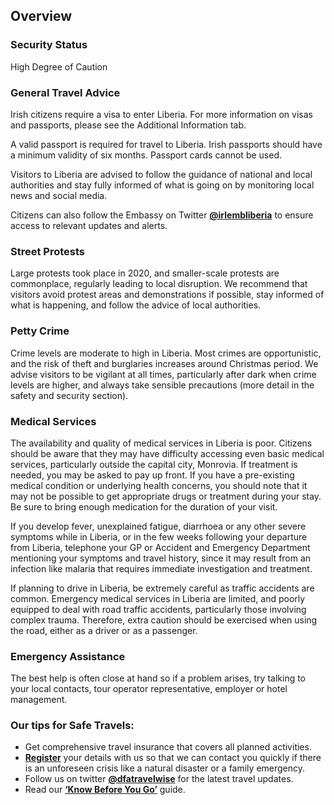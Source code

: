 ## Overview

### **Security Status**

High Degree of Caution

### **General Travel Advice**

Irish citizens require a visa to enter Liberia. For more information on visas and passports, please see the Additional Information tab.

A valid passport is required for travel to Liberia. Irish passports should have a minimum validity of six months. Passport cards cannot be used.

Visitors to Liberia are advised to follow the guidance of national and local authorities and stay fully informed of what is going on by monitoring local news and social media.

Citizens can also follow the Embassy on Twitter [**@irlembliberia**](https://twitter.com/irlembliberia) to ensure access to relevant updates and alerts.

### **Street Protests**

Large protests took place in 2020, and smaller-scale protests are commonplace, regularly leading to local disruption. We recommend that visitors avoid protest areas and demonstrations if possible, stay informed of what is happening, and follow the advice of local authorities.

### **Petty Crime**

Crime levels are moderate to high in Liberia. Most crimes are opportunistic, and the risk of theft and burglaries increases around Christmas period. We advise visitors to be vigilant at all times, particularly after dark when crime levels are higher, and always take sensible precautions (more detail in the safety and security section).

### **Medical Services**

The availability and quality of medical services in Liberia is poor. Citizens should be aware that they may have difficulty accessing even basic medical services, particularly outside the capital city, Monrovia. If treatment is needed, you may be asked to pay up front. If you have a pre-existing medical condition or underlying health concerns, you should note that it may not be possible to get appropriate drugs or treatment during your stay. Be sure to bring enough medication for the duration of your visit.

If you develop fever, unexplained fatigue, diarrhoea or any other severe symptoms while in Liberia, or in the few weeks following your departure from Liberia, telephone your GP or Accident and Emergency Department mentioning your symptoms and travel history, since it may result from an infection like malaria that requires immediate investigation and treatment.

If planning to drive in Liberia, be extremely careful as traffic accidents are common. Emergency medical services in Liberia are limited, and poorly equipped to deal with road traffic accidents, particularly those involving complex trauma. Therefore, extra caution should be exercised when using the road, either as a driver or as a passenger.

### **Emergency Assistance**

The best help is often close at hand so if a problem arises, try talking to your local contacts, tour operator representative, employer or hotel management.

### **Our tips for Safe Travels:**

* Get comprehensive travel insurance that covers all planned activities.
* [**Register**](https://www.ireland.ie/en/dfa/overseas-travel/citizens-registration/) your details with us so that we can contact you quickly if there is an unforeseen crisis like a natural disaster or a family emergency.
* Follow us on twitter [**@dfatravelwise**](https://www.twitter.com/DFATravelWise) for the latest travel updates.
* Read our [**‘Know Before You Go’**](https://www.ireland.ie/en/dfa/overseas-travel/know-before-you-go/) guide.